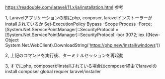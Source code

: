 https://readouble.com/laravel/11.x/ja/installation.html 参考

1, Laravelアプリケーションの前にphp, conposer, laravelインストーラーがinstallされているか
Set-ExecutionPolicy Bypass -Scope Process -Force; [System.Net.ServicePointManager]::SecurityProtocol = [System.Net.ServicePointManager]::SecurityProtocol -bor 3072; iex ((New-Object System.Net.WebClient).DownloadString('https://php.new/install/windows'))

2, 上記のコマンドを実行後、ターミナルセッションを再起動

3, すでにphp, composerがinstallされている場合はcomposer経由でlaravelのinstall
composer global requier laravel/installer
